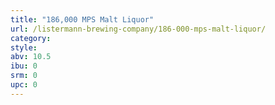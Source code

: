```yaml
---
title: "186,000 MPS Malt Liquor"
url: /listermann-brewing-company/186-000-mps-malt-liquor/
category: 
style: 
abv: 10.5
ibu: 0
srm: 0
upc: 0
---
```


